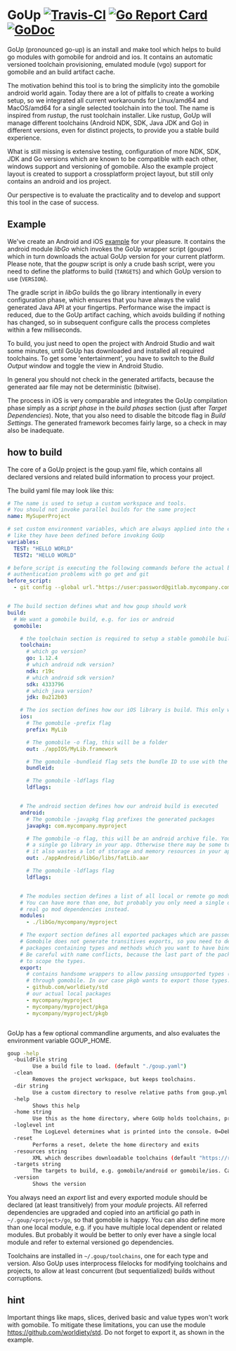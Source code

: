 # GoUp [![Travis-CI](https://travis-ci.com/worldiety/gomobilebuilder.svg?branch=master)](https://travis-ci.com/worldiety/gomobilebuilder) [![Go Report Card](https://goreportcard.com/badge/github.com/worldiety/goup)](https://goreportcard.com/report/github.com/worldiety/goup) [![GoDoc](https://godoc.org/github.com/worldiety/goup?status.svg)](http://godoc.org/github.com/worldiety/goup)  
GoUp (pronounced go-up) is an install and make tool which helps to build go modules with 
gomobile for android and ios. It contains an automatic versioned toolchain provisioning,
emulated module (vgo) support for gomobile and an build artifact cache.  

The motivation behind this tool is to bring the simplicity into the gomobile android world
again. Today there are a lot of pitfalls to create a working setup, so we
integrated all current workarounds for Linux/amd64 and MacOS/amd64 for a single selected
toolchain into the tool. The name is inspired from *rustup*, the rust toolchain installer. 
Like rustup, GoUp will manage different toolchains (Android NDK, SDK, Java JDK and Go) 
in different versions, even for distinct projects, to provide you a stable build experience.

What is still missing is extensive testing, configuration of more NDK, SDK, JDK and Go versions 
which are known to be compatible with each other, windows support and versioning of gomobile.
Also the example project layout is created to support a crossplatform project
layout, but still only contains an android and ios project.

Our perspective is to evaluate the practicality and to develop and support this tool in the 
case of success.

## Example

We've create an Android and iOS [example](https://github.com/worldiety/goup/tree/master/example) 
for your pleasure. It contains the android module *libGo* which invokes the GoUp wrapper
script (goupw) which in turn downloads the actual GoUp version for your current platform.
Please note, that the *goupw* script is only a crude bash script, were you need to define
the platforms to build (`TARGETS`) and which GoUp version to use (`VERSION`).

The gradle script in *libGo* builds the go library intentionally in every configuration phase,
which ensures that you have always the valid generated Java API at your fingertips. 
Performance wise the impact is reduced, due to the GoUp artifact caching, which avoids 
building if nothing has changed, so in subsequent configure calls the process completes within
a few milliseconds. 

To build, you just need to open the project with Android Studio and wait some minutes, until
GoUp has downloaded and installed all required toolchains. To get some 'entertainment', you
have to switch to the *Build Output* window and toggle the view in Android Studio.

In general you should not check in the generated artifacts, because the generated aar
file may not be deterministic (bitwise).

The process in iOS is very comparable and integrates the GoUp compilation phase simply as
a *script phase* in the *build phases* section (just after *Target Dependencies*). Note, that you also
need to disable the bitcode flag in *Build Settings*. The generated framework becomes fairly large, so
a check in may also be inadequate.

## how to build

The core of a GoUp project is the goup.yaml file, which contains all declared versions and related
build information to process your project.

The build yaml file may look like this:

```yaml
# The name is used to setup a custom workspace and tools.
# You should not invoke parallel builds for the same project
name: MySuperProject

# set custom environment variables, which are always applied into the executing environment, just
# like they have been defined before invoking GoUp
variables:
  TEST: "HELLO WORLD"
  TEST2: "HELLO WORLD"

# before_script is executing the following commands before the actual build starts. You can use it, to e.g. work around
# authentication problems with go get and git
before_script:
  - git config --global url."https://user:password@gitlab.mycompany.com/".insteadOf "https://gitlab.mycompany.com/"


# The build section defines what and how goup should work
build:
  # We want a gomobile build, e.g. for ios or android
  gomobile:

    # the toolchain section is required to setup a stable gomobile building experience
    toolchain:
      # which go version?
      go: 1.12.4
      # which android ndk version?
      ndk: r19c
      # which android sdk version?
      sdk: 4333796
      # which java version?
      jdk: 8u212b03

    # The ios section defines how our iOS library is build. This only works on MacOS with XCode installed
    ios:
      # The gomobile -prefix flag
      prefix: MyLib

      # The gomobile -o flag, this will be a folder
      out: ./appIOS/MyLib.framework

      # The gomobile -bundleid flag sets the bundle ID to use with the app.
      bundleid:

      # The gomobile -ldflags flag
      ldflags:


    # The android section defines how our android build is executed
    android:
      # The gomobile -javapkg flag prefixes the generated packages
      javapkg: com.mycompany.myproject

      # The gomobile -o flag, this will be an android archive file. You should only ever use
      # a single go library in your app. Otherwise there may be some technical issues and
      # it also wastes a lot of storage and memory resources in your app.
      out: ./appAndroid/libGo/libs/fatLib.aar

      # The gomobile -ldflags flag
      ldflags:


    # The modules section defines a list of all local or remote go modules, which should be included in the build.
    # You can have more than one, but probably you only need a single one and want to use
    # real go mod dependencies instead.
    modules:
      - ./libGo/mycompany/myproject

    # The export section defines all exported packages which are passed to gobind by gomobile.
    # Gomobile does not generate transitives exports, so you need to declare all
    # packages containing types and methods which you want to have bindings for.
    # Be careful with name conflicts, because the last part of the package will be used
    # to scope the types.
    export:
      # contains handsome wrappers to allow passing unsupported types (interfaces, maps, slices)
      # through gomobile. In our case pkgb wants to export those types.
      - github.com/worldiety/std
      # our actual local packages
      - mycompany/myproject
      - mycompany/myproject/pkga
      - mycompany/myproject/pkgb



```

GoUp has a few optional commandline arguments, and also evaluates the environment variable GOUP_HOME.

```bash
goup -help
  -buildFile string
        Use a build file to load. (default "./goup.yaml")
  -clean
        Removes the project workspace, but keeps toolchains.
  -dir string
        Use a custom directory to resolve relative paths from goup.yml. 
  -help
        Shows this help
  -home string
        Use this as the home directory, where GoUp holds toolchains, projects and workspaces. 
  -loglevel int
        The LogLevel determines what is printed into the console. 0=Debug, 1=Info, 2=Warn, 3=Error
  -reset
        Performs a reset, delete the home directory and exits
  -resources string
        XML which describes downloadable toolchains (default "https://raw.githubusercontent.com/worldiety/goup/master/resources.xml")
  -targets string
        The targets to build, e.g. gomobile/android or gomobile/ios. Can be concated by : (default "all")
  -version
        Shows the version
```

You always need an *export* list and every exported module should be declared (at least transitively)
from your *module* projects. All referred dependencies are upgraded and copied into
an artificial go path in `~/.goup/<project>/go`, so that gomobile is happy. You can also
define more than one local module, e.g. if you have multiple local dependent or related
modules. But probably it would be better to only ever have a single local module and
refer to external versioned go dependencies.

Toolchains are installed in `~/.goup/toolchains`, one for each type and version. Also
GoUp uses interprocess filelocks for modifying toolchains and projects, to allow
at least concurrent (but sequentialized) builds without corruptions.


## hint
Important things like maps, slices, derived basic and value types won't work with gomobile. 
To mitigate these limitations, you can use the module https://github.com/worldiety/std. 
Do not forget to export it, as shown in the example.
